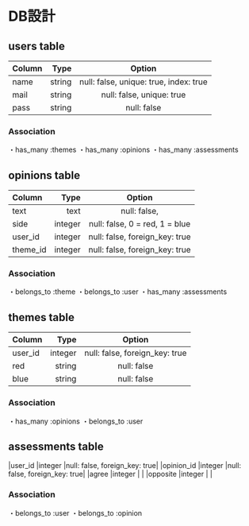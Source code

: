 # DB設計

## users table
|Column |Type   |Option                                 |
|:------|------:|:-------------------------------------:|
|name   |string |null: false, unique: true, index: true |
|mail   |string |null: false, unique: true              |
|pass   |string |null: false                            |
### Association
・has_many :themes
・has_many :opinions
・has_many :assessments

## opinions table
|Column   |Type     |Option                           |
|:--------|--------:|:-------------------------------:|
|text     |text     |null: false,                     |
|side     |integer  |null: false, 0 = red, 1 = blue   |
|user_id  |integer  |null: false, foreign_key: true   |
|theme_id |integer  |null: false, foreign_key: true   |
### Association
・belongs_to :theme
・belongs_to :user
・has_many :assessments

## themes table
|Column   |Type     |Option                         |
|:--------|--------:|:-----------------------------:|
|user_id  |integer  |null: false, foreign_key: true |
|red      |string   |null: false                    |
|blue     |string   |null: false                    |
### Association
・has_many :opinions
・belongs_to :user

## assessments table
|user_id       |integer  |null: false, foreign_key: true|
|opinion_id    |integer  |null: false, foreign_key: true|
|agree          |integer  |                              |
|opposite       |integer  |                              |
### Association
・belongs_to :user
・belongs_to :opinion

